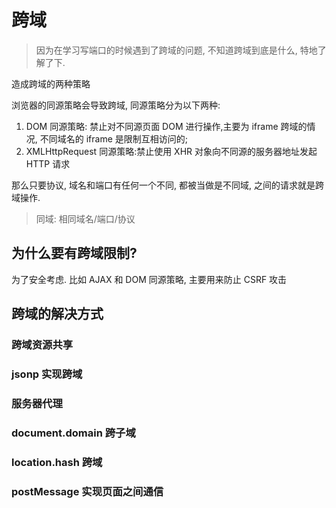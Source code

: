 # 跨域

> 因为在学习写端口的时候遇到了跨域的问题, 不知道跨域到底是什么, 特地了解了下.

造成跨域的两种策略

浏览器的同源策略会导致跨域, 同源策略分为以下两种:

1. DOM 同源策略: 禁止对不同源页面 DOM 进行操作,主要为 iframe 跨域的情况, 不同域名的 iframe 是限制互相访问的;
2. XMLHttpRequest 同源策略:禁止使用 XHR 对象向不同源的服务器地址发起 HTTP 请求

那么只要协议, 域名和端口有任何一个不同, 都被当做是不同域, 之间的请求就是跨域操作.

> 同域: 相同域名/端口/协议

## 为什么要有跨域限制?

为了安全考虑. 比如 AJAX 和 DOM 同源策略, 主要用来防止 CSRF 攻击

## 跨域的解决方式

### 跨域资源共享

### jsonp 实现跨域

### 服务器代理

### document.domain 跨子域

### location.hash 跨域

### postMessage 实现页面之间通信
